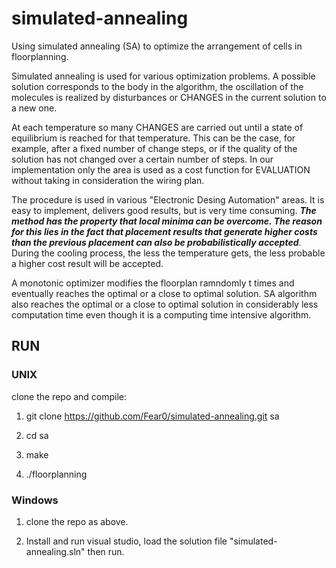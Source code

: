 # simulated-annealing
Using simulated annealing (SA) to optimize the arrangement of cells in floorplanning.

Simulated annealing is used for various optimization problems. A possible solution corresponds to the body in the algorithm, the oscillation of the molecules is realized by disturbances or CHANGES in the current solution to a new one.

At each temperature so many CHANGES are carried out until a state of equilibrium is reached for that temperature. This can be the case, for example, after a fixed number of change steps, or if the quality of the solution has not changed over a certain number of steps. In our implementation only the area is used as a cost function for EVALUATION
without taking in consideration the wiring plan.

The procedure is used in various "Electronic Desing Automation" areas. It is easy to implement, delivers good results, but is very time consuming. **_The method has the property that local minima can be overcome. The reason for this lies in the fact that placement results that generate higher costs than the previous placement can also be probabilistically accepted_**. During the cooling process, the less the temperature gets, the less probable a higher cost result will be accepted.

A monotonic optimizer modifies the floorplan ramndomly t times and eventually reaches the optimal or a close to optimal solution.
SA algorithm also reaches the optimal or a close to optimal solution in considerably less computation time even though it is a computing time intensive algorithm.

## RUN

### UNIX
clone the repo and compile: 

1. git clone https://github.com/Fear0/simulated-annealing.git sa

2. cd sa

3. make

4. ./floorplanning

### Windows

1. clone the repo as above. 

2. Install and run visual studio, load the solution file "simulated-annealing.sln" then run.


